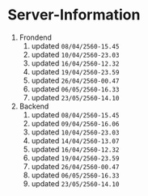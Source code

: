 # Server-Information

1. Frondend
    1. updated `08/04/2560-15.45`
    2. updated `10/04/2560-23.03`
    3. updated `16/04/2560-12.32`
    4. updated `19/04/2560-23.59`
    5. updated `26/04/2560-00.47`
    6. updated `06/05/2560-16.33`
    7. updated `23/05/2560-14.10`
2. Backend
    1. updated `08/04/2560-15.45`
    2. updated `09/04/2560-16.06`
    3. updated `10/04/2560-23.03`
    4. updated `14/04/2560-13.07`
    5. updated `16/04/2560-12.32`
    6. updated `19/04/2560-23.59`
    7. updated `26/04/2560-00.47`
    8. updated `06/05/2560-16.33`
    9. updated `23/05/2560-14.10`
    
